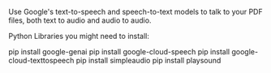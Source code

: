 Use Google's text-to-speech and speech-to-text models to talk to your PDF files, both text to audio and audio to audio.

Python Libraries you might need to install:

  pip install google-genai
  pip install google-cloud-speech 
  pip install google-cloud-texttospeech
  pip install simpleaudio
  pip install playsound
